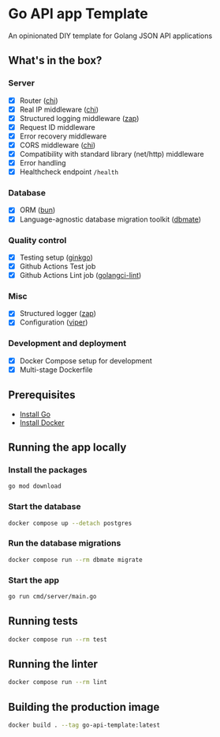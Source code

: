 # Go API app Template

An opinionated DIY template for Golang JSON API applications

## What's in the box?

### Server
- [x] Router ([chi](https://github.com/go-chi/chi))
- [x] Real IP middleware ([chi](https://pkg.go.dev/github.com/go-chi/chi/middleware#RealIP))
- [x] Structured logging middleware ([zap](https://github.com/uber-go/zap))
- [x] Request ID middleware
- [x] Error recovery middleware
- [x] CORS middleware ([chi](https://github.com/go-chi/cors))
- [x] Compatibility with standard library (net/http) middleware
- [x] Error handling
- [x] Healthcheck endpoint `/health`

### Database
- [x] ORM ([bun](https://github.com/uptrace/bun))
- [x] Language-agnostic database migration toolkit ([dbmate](https://github.com/amacneil/dbmate))

### Quality control
- [x] Testing setup ([ginkgo](https://github.com/onsi/ginkgo))
- [x] Github Actions Test job
- [x] Github Actions Lint job ([golangci-lint](https://github.com/golangci/golangci-lint))

### Misc
- [x] Structured logger ([zap](https://github.com/uber-go/zap))
- [x] Configuration ([viper](https://github.com/spf13/viper))

### Development and deployment
- [x] Docker Compose setup for development
- [x] Multi-stage Dockerfile

## Prerequisites

- [Install Go](https://go.dev/doc/install)
- [Install Docker](https://docs.docker.com/get-started/)

## Running the app locally

### Install the packages

```sh
go mod download
```

### Start the database

```sh
docker compose up --detach postgres
```

### Run the database migrations

```sh
docker compose run --rm dbmate migrate
```

### Start the app

```sh
go run cmd/server/main.go
```

## Running tests

```sh
docker compose run --rm test
```

## Running the linter
```sh
docker compose run --rm lint
```

## Building the production image

```sh
docker build . --tag go-api-template:latest
```
